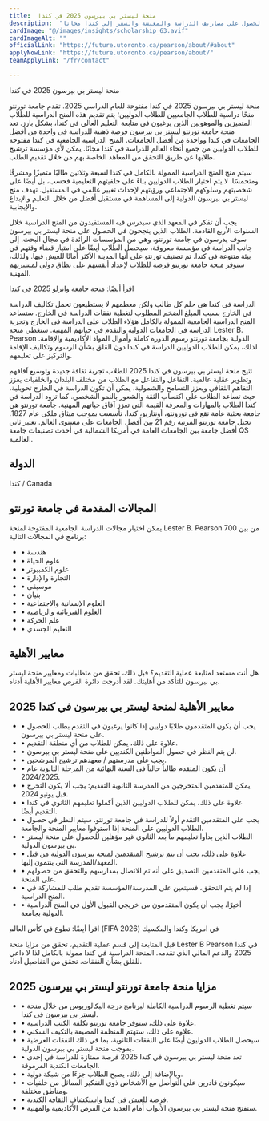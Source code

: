 ```yaml
---
title:  منحة ليستر بي بيرسون 2025 في كندا 
description:  "منحة ليستر ب بيرسون الممولة بالكامل والحصول علي راتب شهري في كندا بجانب الحصول علي مصاريف الدراسة والمعيشة والسفر إلي كندا مجانا." 
cardImage: "@/images/insights/scholarship_63.avif" 
cardImageAlt: "" 
officialLink: "https://future.utoronto.ca/pearson/about/#about" 
applyNowLink: "https://future.utoronto.ca/pearson/about/" 
teamApplyLink: "/fr/contact"

---
```


منحة ليستر بي بيرسون 2025 في كندا

منحة ليستر بي بيرسون 2025 في كندا مفتوحة للعام الدراسي 2025. تقدم جامعة تورنتو منحًا دراسية للطلاب الجامعيين للطلاب الدوليين؛ يتم تقديم هذه المنح الدراسية للطلاب المتميزين والموهوبين الذين يرغبون في متابعة التعليم العالي في كندا، بشكل بارز. تعد منحة جامعة تورنتو ليستر بي بيرسون فرصة ذهبية للدراسة في واحدة من أفضل الجامعات في كندا وواحدة من أفضل الجامعات. المنح الدراسية الجامعية في كندا مفتوحة للطلاب الدوليين من جميع أنحاء العالم للدراسة في كندا مجانًا. يمكن لأي مؤسسة ترشيح طلابها عن طريق التحقق من المعاهد الخاصة بهم من خلال تقديم الطلب.

سيتم منح المنح الدراسية الممولة بالكامل في كندا لسبعة وثلاثين طالبًا متميزًا ومشرقًا ومتحمسًا. لا يتم اختيار الطلاب الدوليين بناءً على خلفيتهم التعليمية فحسب، بل أيضًا على شخصيتهم وسلوكهم الاجتماعي ورؤيتهم لإحداث تغيير عالمي في المستقبل. تهدف منح ليستر بي بيرسون الدولية إلى المساهمة في مستقبل أفضل من خلال التعليم والإبداع والإيجابية.

يجب أن تفكر في المعهد الذي سيدرس فيه المستفيدون من المنح الدراسية خلال السنوات الأربع القادمة. الطلاب الذين ينجحون في الحصول على منحة ليستر بي بيرسون سوف يدرسون في جامعة تورنتو. وهي من المؤسسات الرائدة في مجال البحث. إلى جانب الدراسة في مؤسسة معروفة، سيحصل الطلاب أيضًا على امتياز قضاء وقتهم في بيئة متنوعة في كندا. تم تصنيف تورنتو على أنها المدينة الأكثر أمانًا للعيش فيها. ولذلك، ستوفر منحة جامعة تورنتو فرصة للطلاب لإعداد أنفسهم على نطاق دولي لمسيرتهم المهنية.

اقرأ أيضًا: منحة جامعة واترلو 2025 في كندا

الدراسة في كندا هي حلم كل طالب ولكن معظمهم لا يستطيعون تحمل تكاليف الدراسة في الخارج بسبب المبلغ الضخم المطلوب لتغطية نفقات الدراسة في الخارج. ستساعد المنح الدراسية الجامعية الممولة بالكامل هؤلاء الطلاب على الدراسة في الخارج وتجربة الدراسة في الجامعات الدولية والتقدم في حياتهم المهنية. ستغطي منحة Lester B. Pearson الدولية بجامعة تورنتو رسوم الدورة كاملة وأموال المواد الأكاديمية والإقامة. لذلك، يمكن للطلاب الدوليين الدراسة في كندا دون القلق بشأن الرسوم وتكاليف الإقامة والتركيز على تعليمهم.

تتيح منحة ليستر بي بيرسون في كندا 2025 للطلاب تجربة ثقافة جديدة وتوسيع آفاقهم وتطوير عقلية عالمية. التفاعل والتفاعل مع الطلاب من مختلف البلدان والخلفيات يعزز التفاهم الثقافي ويعزز التسامح والشمولية. يمكن أن تكون الدراسة في الخارج تحويلية، حيث تساعد الطلاب على اكتساب الثقة والشعور بالنمو الشخصي. كما تزود الدراسة في كندا الطلاب بالمهارات والمعرفة القيمة التي تعزز آفاق حياتهم المهنية. جامعة تورنتو هي جامعة بحثية عامة تقع في تورونتو، أونتاريو، كندا، تأسست بموجب ميثاق ملكي عام 1827. تحتل جامعة تورنتو المرتبة رقم 21 بين أفضل الجامعات على مستوى العالم. تعتبر ثاني أفضل جامعة بين الجامعات العامة في أمريكا الشمالية في أحدث تصنيفات جامعة QS العالمية.

## الدولة

كندا / Canada

## المجالات المقدمة في جامعة تورنتو

يمكن اختيار مجالات الدراسة الجامعية المفتوحة لمنحة Lester B. Pearson من بين 700 برنامج في المجالات التالية:

- • هندسة
- • علوم الحياة
- • علوم الكمبيوتر
- • التجارة والإدارة
- • موسيقى
- • بنيان
- • العلوم الإنسانية والاجتماعية
- • العلوم الفيزيائية والرياضية
- • علم الحركة
- • التعليم الجسدي

## معايير الأهلية

هل أنت مستعد لمتابعة عملية التقديم؟ قبل ذلك، تحقق من متطلبات ومعايير منحة ليستر بي بيرسون للتأكد من أهليتك. لقد أدرجت دائرة الفرص معايير الأهلية أدناه.

## معايير الأهلية لمنحة ليستر بي بيرسون في كندا 2025

- • يجب أن يكون المتقدمون طلابًا دوليين إذا كانوا يرغبون في التقدم بطلب للحصول على منحة ليستر بي بيرسون.
- • علاوة على ذلك، يمكن للطلاب من أي منطقة التقديم.
- • لن يتم النظر في حصول المواطنين الكنديين على منحة ليستر بي بيرسون.
- • يجب على مدرستهم / معهدهم ترشيح المرشحين.
- • أن يكون المتقدم طالباً حالياً في السنة النهائية من المرحلة الثانوية عام 2024/2025.
- • يمكن للمتقدمين المتخرجين من المدرسة الثانوية التقديم؛ يجب ألا يكون التخرج قبل يونيو 2024.
- • علاوة على ذلك، يمكن للطلاب الدوليين الذين أكملوا تعليمهم الثانوي في كندا التقديم أيضًا.
- • يجب على المتقدمين التقدم أولاً للدراسة في جامعة تورنتو. سيتم النظر في حصول الطلاب الدوليين على المنحة إذا استوفوا معايير المنحة والجامعة.
- • الطلاب الذين بدأوا تعليمهم ما بعد الثانوي غير مؤهلين للحصول على منحة ليستر بي بيرسون الدولية.
- • علاوة على ذلك، يجب أن يتم ترشيح المتقدمين لمنحة بيرسون الدولية من قبل المعهد/المدرسة التي ينتمون إليها.
- • يجب على المتقدمين التصديق على أنه تم الاتصال بمدارسهم والتحقق من حصولهم على المنحة.
- • إذا لم يتم التحقق، فسيتعين على المدرسة/المؤسسة تقديم طلب للمشاركة في المنح الدراسية.
- • أخيرًا، يجب أن يكون المتقدمون من خريجي القبول الأول في المنح الدراسية الدولية بجامعة.

اقرأ أيضًا: تطوع في كأس العالم (FIFA 2026) في امريكا وكندا والمكسيك

قبل المتابعة إلى قسم عملية التقديم، تحقق من مزايا منحة Lester B Pearson في كندا 2025 والدعم المالي الذي تقدمه. المنحة الدراسية في كندا ممولة بالكامل لذا لا داعي للقلق بشأن النفقات. تحقق من التفاصيل أدناه.

## مزايا منحة جامعة تورنتو ليستر بي بيرسون 2025

- • سيتم تغطية الرسوم الدراسية الكاملة لبرنامج درجة البكالوريوس من خلال منحة ليستر بي بيرسون في كندا.
- • علاوة على ذلك، ستوفر جامعة تورنتو تكلفة الكتب الدراسية.
- • علاوة على ذلك، ستهتم المنظمة المضيفة بالتكيف السكني.
- • سيحصل الطلاب الدوليون أيضًا على النفقات الثانوية، بما في ذلك النفقات العرضية بموجب منحة ليستر بي بيرسون الدولية.
- • تعد منحة ليستر بي بيرسون في كندا 2025 فرصة ممتازة للدراسة في إحدى الجامعات الكندية المرموقة.
- • وبالإضافة إلى ذلك، يصبح الطلاب جزءًا من شبكة دولية.
- • سيكونون قادرين على التواصل مع الأشخاص ذوي التفكير المماثل من خلفيات ومناطق مختلفة.
- • فرصة للعيش في كندا واستكشاف الثقافة الكندية.
- • ستفتح منحة ليستر بي بيرسون الأبواب أمام العديد من الفرص الأكاديمية والمهنية.

